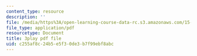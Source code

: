 ```yaml
---
content_type: resource
description: ''
file: /media/https%3A/open-learning-course-data-rc.s3.amazonaws.com/15-071-the-analytics-edge-spring-2017/c255af8c24b5e5f30de3b7f99ebf8abc_vsAzc7GvQSs.pdf
file_type: application/pdf
resourcetype: Document
title: 3play pdf file
uid: c255af8c-24b5-e5f3-0de3-b7f99ebf8abc
---
```


